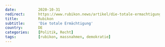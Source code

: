```yaml
---
date:          2020-10-31
redirect:      https://www.rubikon.news/artikel/die-totale-ermachtigung
title:         Rubikon
subtitle:      'Die totale Ermächtigung'
country:       DE
categories:    [Politik, Recht]
tags:          [rubikon, massnahmen, demokratie]
---
```

